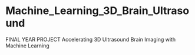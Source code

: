 # Machine_Learning_3D_Brain_Ultrasound
FINAL YEAR PROJECT Accelerating 3D Ultrasound Brain Imaging with Machine Learning 
